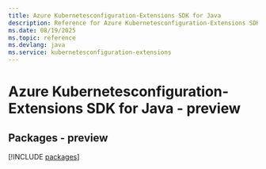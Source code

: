 ```yaml
---
title: Azure Kubernetesconfiguration-Extensions SDK for Java
description: Reference for Azure Kubernetesconfiguration-Extensions SDK for Java
ms.date: 08/19/2025
ms.topic: reference
ms.devlang: java
ms.service: kubernetesconfiguration-extensions
---
```

# Azure Kubernetesconfiguration-Extensions SDK for Java - preview
## Packages - preview
[!INCLUDE [packages](kubernetesconfiguration-extensions-index.md)]